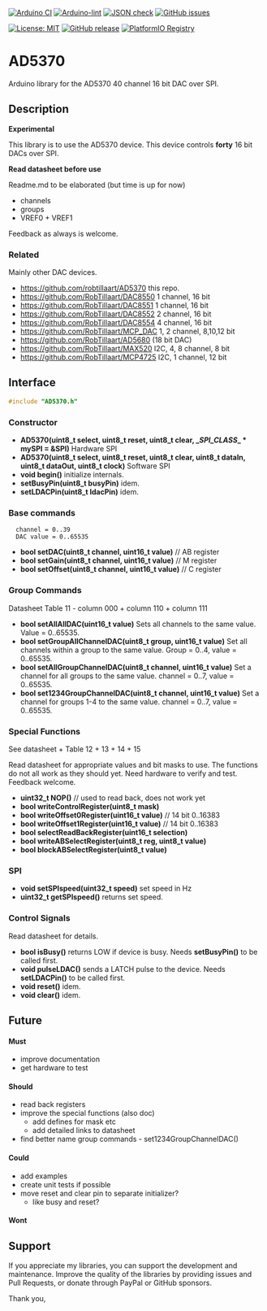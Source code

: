 
[![Arduino CI](https://github.com/RobTillaart/AD5370/workflows/Arduino%20CI/badge.svg)](https://github.com/marketplace/actions/arduino_ci)
[![Arduino-lint](https://github.com/RobTillaart/AD5370/actions/workflows/arduino-lint.yml/badge.svg)](https://github.com/RobTillaart/AD5370/actions/workflows/arduino-lint.yml)
[![JSON check](https://github.com/RobTillaart/AD5370/actions/workflows/jsoncheck.yml/badge.svg)](https://github.com/RobTillaart/AD5370/actions/workflows/jsoncheck.yml)
[![GitHub issues](https://img.shields.io/github/issues/RobTillaart/AD5370.svg)](https://github.com/RobTillaart/AD5370/issues)

[![License: MIT](https://img.shields.io/badge/license-MIT-green.svg)](https://github.com/RobTillaart/AD5370/blob/master/LICENSE)
[![GitHub release](https://img.shields.io/github/release/RobTillaart/AD5370.svg?maxAge=3600)](https://github.com/RobTillaart/AD5370/releases)
[![PlatformIO Registry](https://badges.registry.platformio.org/packages/robtillaart/library/AD5370.svg)](https://registry.platformio.org/libraries/robtillaart/AD5370)


# AD5370

Arduino library for the AD5370 40 channel 16 bit DAC over SPI.

## Description

**Experimental**

This library is to use the AD5370 device. 
This device controls **forty** 16 bit DACs over SPI.

**Read datasheet before use**

Readme.md to be elaborated (but time is up for now)

- channels
- groups
- VREF0 + VREF1

Feedback as always is welcome.


### Related

Mainly other DAC devices.

- https://github.com/robtillaart/AD5370  this repo.
- https://github.com/RobTillaart/DAC8550 1 channel, 16 bit
- https://github.com/RobTillaart/DAC8551 1 channel, 16 bit
- https://github.com/RobTillaart/DAC8552 2 channel, 16 bit
- https://github.com/RobTillaart/DAC8554 4 channel, 16 bit
- https://github.com/RobTillaart/MCP_DAC 1, 2 channel, 8,10,12 bit
- https://github.com/RobTillaart/AD5680  (18 bit DAC)
- https://github.com/RobTillaart/MAX520 I2C, 4, 8 channel, 8 bit
- https://github.com/RobTillaart/MCP4725 I2C, 1 channel, 12 bit


## Interface

```cpp
#include "AD5370.h"
```

### Constructor

- **AD5370(uint8_t select, uint8_t reset, uint8_t clear, \__SPI_CLASS__ \* mySPI = &SPI)** Hardware SPI
- **AD5370(uint8_t select, uint8_t reset, uint8_t clear, uint8_t dataIn, uint8_t dataOut, uint8_t clock)** Software SPI
- **void begin()** initialize internals.
- **setBusyPin(uint8_t busyPin)** idem.
- **setLDACPin(uint8_t ldacPin)** idem.


### Base commands

```
  channel = 0..39
  DAC value = 0..65535
```

- **bool setDAC(uint8_t channel, uint16_t value)**     //  AB register
- **bool setGain(uint8_t channel, uint16_t value)**    //  M  register
- **bool setOffset(uint8_t channel, uint16_t value)**  //  C  register


### Group Commands

Datasheet Table 11 - column 000 + column 110 + column 111

- **bool setAllAllDAC(uint16_t value)** Sets all channels to the same value.
Value = 0..65535.
- **bool setGroupAllChannelDAC(uint8_t group, uint16_t value)** Set all channels 
within a group to the same value. Group = 0..4, value = 0..65535.
- **bool setAllGroupChannelDAC(uint8_t channel, uint16_t value)** Set a channel
for all groups to the same value. channel = 0..7, value = 0..65535.
- **bool set1234GroupChannelDAC(uint8_t channel, uint16_t value)** Set a channel
for groups 1-4 to the same value. channel = 0..7, value = 0..65535.


### Special Functions

See datasheet + Table 12 + 13 + 14 + 15

Read datasheet for appropriate values and bit masks to use.
The functions do not all work as they should yet.
Need hardware to verify and test. Feedback welcome.

- **uint32_t NOP()**  //  used to read back, does not work yet
- **bool writeControlRegister(uint8_t mask)**
- **bool writeOffset0Register(uint16_t value)**   //  14 bit 0..16383
- **bool writeOffset1Register(uint16_t value)**   //  14 bit 0..16383
- **bool selectReadBackRegister(uint16_t selection)**
- **bool writeABSelectRegister(uint8_t reg, uint8_t value)**
- **bool blockABSelectRegister(uint8_t value)**


### SPI

- **void setSPIspeed(uint32_t speed)** set speed in Hz
- **uint32_t getSPIspeed()** returns set speed.


### Control Signals

Read datasheet for details.

- **bool isBusy()** returns LOW if device is busy.
Needs **setBusyPin()** to be called first.
- **void pulseLDAC()** sends a LATCH pulse to the device.
Needs **setLDACPin()** to be called first.
- **void reset()** idem.
- **void clear()** idem.


## Future

#### Must

- improve documentation
- get hardware to test

#### Should

- read back registers
- improve the special functions (also doc)
  - add defines for mask etc
  - add detailed links to datasheet
- find better name group commands - set1234GroupChannelDAC()

#### Could

- add examples
- create unit tests if possible
- move reset and clear pin to separate initializer?
  - like busy and reset?

#### Wont


## Support

If you appreciate my libraries, you can support the development and maintenance.
Improve the quality of the libraries by providing issues and Pull Requests, or
donate through PayPal or GitHub sponsors.

Thank you,


